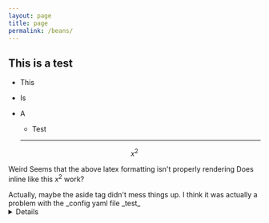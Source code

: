 ```yaml
---
layout: page
title: page
permalink: /beans/
---
```


## This is a test

* This
* Is
* A 
  * Test
  
  ------------------------------
  
$$x^2$$


Weird
Seems that the above latex formatting isn't properly rendering
Does inline like this $x^2$ work?

<aside>Actually, maybe the aside tag didn't mess things up. I think it was actually a problem with the _config yaml file _test_ </aside>

<details>
    <summary>Details</summary>
    Now let's see if the default details styling carries over
</details>

